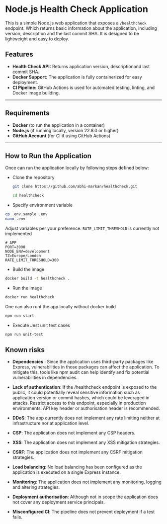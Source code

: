 # Node.js Health Check Application

This is a simple Node.js web application that exposes a `/healthcheck` endpoint.
Which returns basic information about the application, including version, description
and the last commit SHA. It is designed to be lightweight and easy to deploy.

## Features

- **Health Check API:** Returns application version, descriptionand last commit SHA.
- **Docker Support:** The application is fully containerized for easy deployment.
- **CI Pipeline:** GitHub Actions is used for automated testing, linting, and Docker
image building.

---

## Requirements

- **Docker** (to run the application in a container)
- **Node.js** (if running locally, version 22.8.0 or higher)
- **GitHub Account** (for CI if using GitHub Actions)

---

## How to Run the Application

Once can run the application locally by following steps defined below:

- Clone the repository

   ```sh
   git clone https://github.com/abhi-markan/healthcheck.git

   cd healthcheck
   ```

- Specify environment variable

```sh
cp .env.sample .env
nano .env
```

Adjust variables per your preference.
`RATE_LIMIT_THRESHOLD` is currently not implemented

```text
# APP
PORT=3000
NODE_ENV=development
TZ=Europe/London
RATE_LIMIT_THRESHOLD=300
```

- Build the image

```sh
docker build -t healthcheck .
```

- Run the image

```sh
docker run healthcheck
```

One can also runt the app locally without docker build

```sh
npm run start
```

- Execute Jest unit test cases

```sh
npm run unit-test
```

## Known risks

- **Dependencies** : Since the application uses third-party packages like Express,
vulnerabilities in those packages can affect the application. To mitigate this,
tools like npm audit can help identify and fix potential vulnerabilities in dependencies.

- **Lack of authentication**: If the /healthcheck endpoint is exposed to the public,
it could potentially reveal sensitive information such as application version or
commit hashes, which could be leveraged in attacks. Restrict access to this endpoint,
especially in production environments. API key header or authorisation header is
recommended.

- **DDoS**: The app currently does not implement any rate limiting neither at infrastructure
nor at application level.

- **CSP**: The application does not implement any CSP headers.

- **XSS**: The application does not implement any XSS mitigation strategies.

- **CSRF**: The application does not implement any CSRF mitigation strategies.

- **Load balancing**: No load balancing has been configured as the application
is executed on a single Express instance.

- **Monitoring**: The application does not implement any monitoring, logging
and altering strategies.

- **Deployment authorisation**: Although not in scope the application does not
cover any deployment service principals.

- **Misconfigured CI**: The pipeline does not prevent deployment if a test fails.
